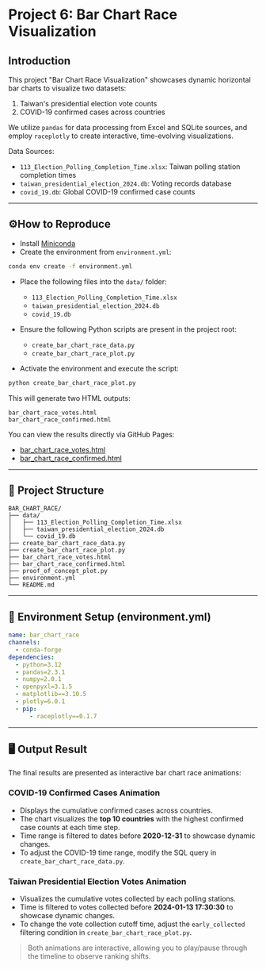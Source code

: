 # Project 6: Bar Chart Race Visualization

## Introduction

This project "Bar Chart Race Visualization" showcases dynamic horizontal bar charts to visualize two datasets:

1. Taiwan's presidential election vote counts
2. COVID-19 confirmed cases across countries

We utilize `pandas` for data processing from Excel and SQLite sources, and employ `raceplotly` to create interactive, time-evolving visualizations.

Data Sources:

* `113_Election_Polling_Completion_Time.xlsx`: Taiwan polling station completion times
* `taiwan_presidential_election_2024.db`: Voting records database
* `covid_19.db`: Global COVID-19 confirmed case counts

---

## ⚙️How to Reproduce

* Install [Miniconda](https://docs.anaconda.com/miniconda)
* Create the environment from `environment.yml`:

```bash
conda env create -f environment.yml
```

* Place the following files into the `data/` folder:

  * `113_Election_Polling_Completion_Time.xlsx`
  * `taiwan_presidential_election_2024.db`
  * `covid_19.db`

* Ensure the following Python scripts are present in the project root:

  * `create_bar_chart_race_data.py`
  * `create_bar_chart_race_plot.py`

* Activate the environment and execute the script:

```bash
python create_bar_chart_race_plot.py
```

This will generate two HTML outputs:

```
bar_chart_race_votes.html
bar_chart_race_confirmed.html
```

You can view the results directly via GitHub Pages:

* [bar\_chart\_race\_votes.html](https://austinkang666.github.io/bar_chart_race/bar_chart_race_votes.html)
* [bar\_chart\_race\_confirmed.html](https://austinkang666.github.io/bar_chart_race/bar_chart_race_confirmed.html)

---

## 📁 Project Structure

```
BAR_CHART_RACE/
├── data/
│   ├── 113_Election_Polling_Completion_Time.xlsx
│   ├── taiwan_presidential_election_2024.db
│   └── covid_19.db
├── create_bar_chart_race_data.py
├── create_bar_chart_race_plot.py
├── bar_chart_race_votes.html
├── bar_chart_race_confirmed.html
├── proof_of_concept_plot.py
├── environment.yml
└── README.md
```

---

## 🧪 Environment Setup (environment.yml)

```yaml
name: bar_chart_race
channels:
  - conda-forge
dependencies:
  - python=3.12
  - pandas=2.3.1
  - numpy=2.0.1
  - openpyxl=3.1.5
  - matplotlib==3.10.5
  - plotly=6.0.1
  - pip:
      - raceplotly==0.1.7
```

---

## 🖥️ Output Result

The final results are presented as interactive bar chart race animations:

### COVID-19 Confirmed Cases Animation

* Displays the cumulative confirmed cases across countries.
* The chart visualizes the **top 10 countries** with the highest confirmed case counts at each time step.
* Time range is filtered to dates before **2020-12-31** to showcase dynamic changes.
* To adjust the COVID-19 time range, modify the SQL query in `create_bar_chart_race_data.py`.

### Taiwan Presidential Election Votes Animation

* Visualizes the cumulative votes collected by each polling stations.
* Time is filtered to votes collected before **2024-01-13 17:30:30** to showcase dynamic changes.
* To change the vote collection cutoff time, adjust the `early_collected` filtering condition in `create_bar_chart_race_plot.py`.

> Both animations are interactive, allowing you to play/pause through the timeline to observe ranking shifts.


